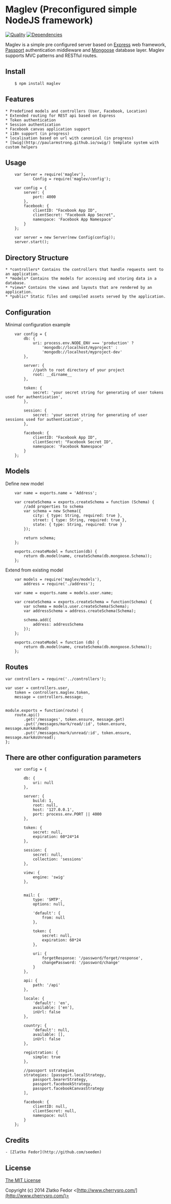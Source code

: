 # Maglev (Preconfigured simple NodeJS framework)


[![Quality](https://codeclimate.com/github/seeden/maglev.png)](https://codeclimate.com/github/seeden/maglev/badges)
[![Dependencies](https://david-dm.org/seeden/maglev.png)](https://david-dm.org/seeden/maglev)


Maglev is a simple pre configured server based on [Express](http://expressjs.com/) web framework, [Passport](http://passportjs.org/) authentication middleware and [Mongoose](http://mongoosejs.com/) database layer.
Maglev supports MVC patterns and RESTful routes.


## Install

		$ npm install maglev

## Features

	* Predefined models and controllers (User, Facebook, Location)
	* Extended routing for REST api based on Express
	* Token authentication
	* Session authentication
	* Facebook canvas application support 
	* i18n support (in progress)
	* localisation based on url with canonical (in progress) 
	* [Swig](http://paularmstrong.github.io/swig/) template system with custom helpers

## Usage

		var Server = require('maglev'),
				Config = require('maglev/config');

		var config = {
			server: {
				port: 4000
			},
			facebook: {
				clientID: "Facebook App ID",
				clientSecret: "Facebook App Secret",
				namespace: 'Facebook App Namespace'
			}
		};

		var server = new Server(new Config(config));
		server.start();


## Directory Structure

	* *controllers* Contains the controllers that handle requests sent to an application.
	* *models* Contains the models for accessing and storing data in a database.
	* *views* Contains the views and layouts that are rendered by an application.
	* *public* Static files and compiled assets served by the application.

## Configuration

Minimal configuration example

		var config = {
			db: {
				uri: process.env.NODE_ENV === 'production' ?
					'mongodb://localhost/myproject' :
					'mongodb://localhost/myproject-dev'
			},
			
			server: {
				//path to root directory of your project
				root: __dirname__
			},

			token: {
				secret: 'your secret string for generating of user tokens used for authentication',
			},

			session: {
				secret: 'your secret string for generating of user sessions used for authentication',
			},	

			facebook: {
				clientID: "Facebook App ID",
				clientSecret: "Facebook Secret ID",
				namespace: 'Facebook Namespace'
			}
		};

## Models
Define new model

		var name = exports.name = 'Address';

		var createSchema = exports.createSchema = function (Schema) {
			//add properties to schema
			var schema = new Schema({
				city: { type: String, required: true },
				street: { type: String, required: true },
				state: { type: String, required: true }
			});

			return schema;
		};

		exports.createModel = function(db) {
			return db.model(name, createSchema(db.mongoose.Schema));   
		};

Extend from existing model

		var models = require('maglev/models'),
			address = require('./address');

		var name = exports.name = models.user.name;

		var createSchema = exports.createSchema = function(Schema) {
			var schema = models.user.createSchema(Schema);
			var addressSchema = address.createSchema(Schema);

			schema.add({
				address: addressSchema       
			});
		};

		exports.createModel = function (db) {
			return db.model(name, createSchema(db.mongoose.Schema));   
		};
		

## Routes

	var controllers = require('../controllers');

	var	user = controllers.user,
		token = controllers.maglev.token,
		message = controllers.message;


	module.exports = function(route) {
		route.api()
			.get('/messages', token.ensure, message.get)
			.put('/messages/mark/read/:id', token.ensure, message.markAsRead)
			.put('/messages/mark/unread/:id', token.ensure, message.markAsUnread);
	};


## There are other configuration parameters

		var config = {

			db: {
				uri: null
			},
			
			server: {
				build: 1,
				root: null,
				host: '127.0.0.1',
				port: process.env.PORT || 4000
			},

			token: {
				secret: null,
				expiration: 60*24*14
			},

			session: {
				secret: null,
				collection: 'sessions'
			},

			view: {
				engine: 'swig'
			},


			mail: {
				type: 'SMTP',
				options: null,

				'default': {
					from: null
				},

				token: {
					secret: null,
					expiration: 60*24
				},

				uri: {
					forgetResponse: '/password/forget/response',
					changePassword: '/password/change'
				}
			},

			api: {
				path: '/api'
			},

			locale: {
				'default': 'en',
				available: ['en'],
				inUrl: false
			},

			country: {
				'default': null,
				available: [],
				inUrl: false
			},	

			registration: {
				simple: true
			},

			//passport sstrategies
			strategies: [passport.localStrategy, 
				passport.bearerStrategy, 
				passport.facebookStrategy, 
				passport.facebookCanvasStrategy
			],

			facebook: {
				clientID: null,
				clientSecret: null,
				namespace: null
			}
		};	
		
## Credits

	- [Zlatko Fedor](http://github.com/seeden)

## License

[The MIT License](http://opensource.org/licenses/MIT)

Copyright (c) 2014 Zlatko Fedor <[http://www.cherrysro.com/](http://www.cherrysro.com/)>
